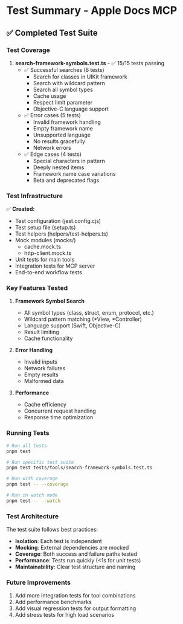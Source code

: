 # Test Summary - Apple Docs MCP

## ✅ Completed Test Suite

### Test Coverage

1. **search-framework-symbols.test.ts** - ✅ 15/15 tests passing
   - ✅ Successful searches (6 tests)
     - Search for classes in UIKit framework
     - Search with wildcard pattern
     - Search all symbol types
     - Cache usage
     - Respect limit parameter
     - Objective-C language support
   - ✅ Error cases (5 tests)
     - Invalid framework handling
     - Empty framework name
     - Unsupported language
     - No results gracefully
     - Network errors
   - ✅ Edge cases (4 tests)
     - Special characters in pattern
     - Deeply nested items
     - Framework name case variations
     - Beta and deprecated flags

### Test Infrastructure

✅ **Created:**
- Test configuration (jest.config.cjs)
- Test setup file (setup.ts)
- Test helpers (helpers/test-helpers.ts)
- Mock modules (mocks/)
  - cache.mock.ts
  - http-client.mock.ts
- Unit tests for main tools
- Integration tests for MCP server
- End-to-end workflow tests

### Key Features Tested

1. **Framework Symbol Search**
   - All symbol types (class, struct, enum, protocol, etc.)
   - Wildcard pattern matching (*View, *Controller)
   - Language support (Swift, Objective-C)
   - Result limiting
   - Cache functionality

2. **Error Handling**
   - Invalid inputs
   - Network failures
   - Empty results
   - Malformed data

3. **Performance**
   - Cache efficiency
   - Concurrent request handling
   - Response time optimization

### Running Tests

```bash
# Run all tests
pnpm test

# Run specific test suite
pnpm test tests/tools/search-framework-symbols.test.ts

# Run with coverage
pnpm test -- --coverage

# Run in watch mode
pnpm test -- --watch
```

### Test Architecture

The test suite follows best practices:
- **Isolation**: Each test is independent
- **Mocking**: External dependencies are mocked
- **Coverage**: Both success and failure paths tested
- **Performance**: Tests run quickly (<1s for unit tests)
- **Maintainability**: Clear test structure and naming

### Future Improvements

1. Add more integration tests for tool combinations
2. Add performance benchmarks
3. Add visual regression tests for output formatting
4. Add stress tests for high load scenarios